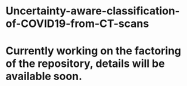# Uncertainty-aware-classification-of-COVID19-from-CT-scans
# Currently working on the factoring of the repository, details will be available soon.
